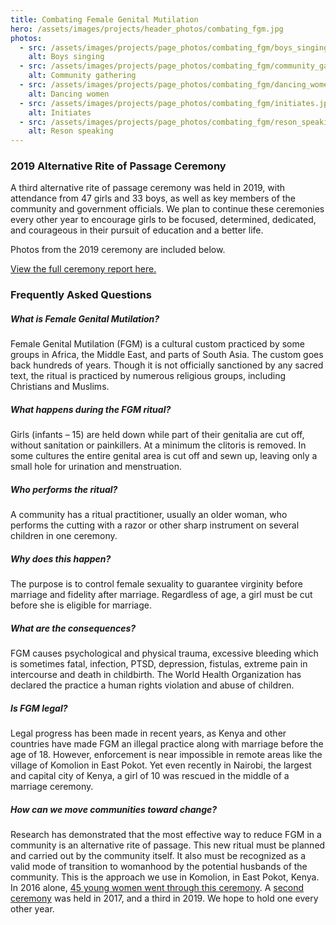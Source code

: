 ```yaml
---
title: Combating Female Genital Mutilation
hero: /assets/images/projects/header_photos/combating_fgm.jpg
photos:
  - src: /assets/images/projects/page_photos/combating_fgm/boys_singing.jpg
    alt: Boys singing
  - src: /assets/images/projects/page_photos/combating_fgm/community_gathering.jpg
    alt: Community gathering
  - src: /assets/images/projects/page_photos/combating_fgm/dancing_women.jpg
    alt: Dancing women
  - src: /assets/images/projects/page_photos/combating_fgm/initiates.jpg
    alt: Initiates
  - src: /assets/images/projects/page_photos/combating_fgm/reson_speaking.jpg
    alt: Reson speaking
---
```


### 2019 Alternative Rite of Passage Ceremony

A third alternative rite of passage ceremony was held in 2019, with attendance from 47 girls and 33 boys, as well as key members of the community and government officials. We plan to continue these ceremonies every other year to encourage girls to be focused, determined, dedicated, and courageous in their pursuit of education and a better life.

Photos from the 2019 ceremony are included below.

[View the full ceremony report here.](/assets/pdf/2019report.pdf)

### Frequently Asked Questions

##### What is Female Genital Mutilation?

Female Genital Mutilation (FGM) is a cultural custom practiced by some groups in Africa, the Middle East, and parts of South Asia. The custom goes back hundreds of years. Though it is not officially sanctioned by any sacred text, the ritual is practiced by numerous religious groups, including Christians and Muslims.

##### What happens during the FGM ritual?

Girls (infants – 15) are held down while part of their genitalia are cut off, without sanitation or painkillers. At a minimum the clitoris is removed. In some cultures the entire genital area is cut off and sewn up, leaving only a small hole for urination and menstruation.

##### Who performs the ritual?

A community has a ritual practitioner, usually an older woman, who performs the cutting with a razor or other sharp instrument on several children in one ceremony.

##### Why does this happen?

The purpose is to control female sexuality to guarantee virginity before marriage and fidelity after marriage. Regardless of age, a girl must be cut before she is eligible for marriage.

##### What are the consequences?

FGM causes psychological and physical trauma, excessive bleeding which is sometimes fatal, infection, PTSD, depression, fistulas, extreme pain in intercourse and death in childbirth. The World Health Organization has declared the practice a human rights violation and abuse of children.

##### Is FGM legal?

Legal progress has been made in recent years, as Kenya and other countries have made FGM an illegal practice along with marriage before the age of 18. However, enforcement is near impossible in remote areas like the village of Komolion in East Pokot. Yet even recently in Nairobi, the largest and capital city of Kenya, a girl of 10 was rescued in the middle of a marriage ceremony.

##### How can we move communities toward change?

Research has demonstrated that the most effective way to reduce FGM in a community is an alternative rite of passage. This new ritual must be planned and carried out by the community itself. It also must be recognized as a valid mode of transition to womanhood by the potential husbands of the community. This is the approach we use in Komolion, in East Pokot, Kenya. In 2016 alone, [45 young women went through this ceremony](https://www.youtube.com/watch?v=yGBTKKyyYiI). A [second ceremony](https://www.youtube.com/watch?v=Sne4eb4xemU) was held in 2017, and a third in 2019. We hope to hold one every other year.
